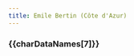 ```yaml
---
title: Emile Bertin (Côte d'Azur)
---
```



### {{charDataNames[7]}}
<script setup>
import Live2DViewer from './.vitepress/theme/Live2DViewer.vue'
import { ref,computed } from 'vue'
import { charData,charDataNames,charDataIds } from './.vitepress/theme/charData'
const characterData = ref(charData)
</script>

<Live2DViewer :char-data="characterData" :live2dmodel="charDataIds[7]"/>